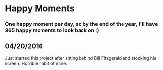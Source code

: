 # Happy Moments

### One happy moment per day, so by the end of the year, I'll have 365 happy moments to look back on :)

04/20/2016
---
Just started this project after sitting behind Bill Fitzgerald and stocking his screen. Horrible habit of mine.
